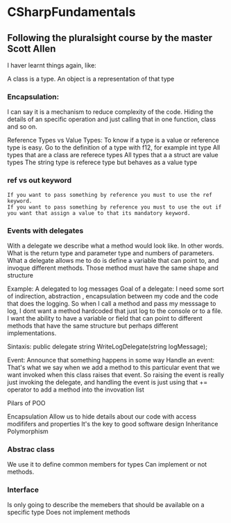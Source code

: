 # CSharpFundamentals
## Following the pluralsight course by  the master Scott Allen


I haver learnt things again, like:

A class is a type.
An object is a representation of that type

### Encapsulation:
I can say it is a mechanism to reduce complexity of the code. Hiding the details of an specific operation and just calling that in one function, class and so on.

Reference Types vs Value Types:
  To know if a type is a value or reference type is easy. 
  Go to the definition of a type with f12, 
  for example int type
  All types that are a class  are referece types 
  All types that a a struct are value types
  The string type is referece type but behaves as a value type

  ### ref vs out keyword
    If you want to pass something by reference you must to use the ref keyword.
    If you want to pass something by reference you must to use the out if you want that assign a value to that its mandatory keyword.
    
 ### Events with delegates
 
  With a delegate we describe what a method would look like. In other words. What is the return type and parameter type and numbers of parameters.
  What a delegate allows me to do is define a variable that can point to, and invoque different methods.
  Those method must have the same shape and structure 
  
  Example:
  A delegated to log messages
  Goal of a delegate:
  I need some sort of indirection, abstraction , encapsulation between my code and the code that does the logging.
  So when I call a method and pass my messsage to log, I dont want a method hardcoded that just log to the console or to a file.
  I want the ability to have a variable or field that can point to different methods that have the same structure but perhaps different implementations.
  
  Sintaxis:
  public delegate string WriteLogDelegate(string logMessage);
  
  Event:
  Announce that something happens in some way
  Handle an event:
  That's what we say when we add a method to this particular event that we want invoked when this class raises that event.
  So raising the event is really just invoking the delegate, and handling the event is just using that += operator to add a method into  the invovation list
  
  
  Pilars of POO
  
  Encapsulation
      Allow us to hide details about our code with access modififers and properties
      It's the key to good software design
  Inheritance
  Polymorphism
  
  ### Abstrac class
  We use it to define common members for types
  Can implement or not methods.
  
  ### Interface
  Is only going to describe the memebers that should be available on a specific type
  Does not implement methods
  
